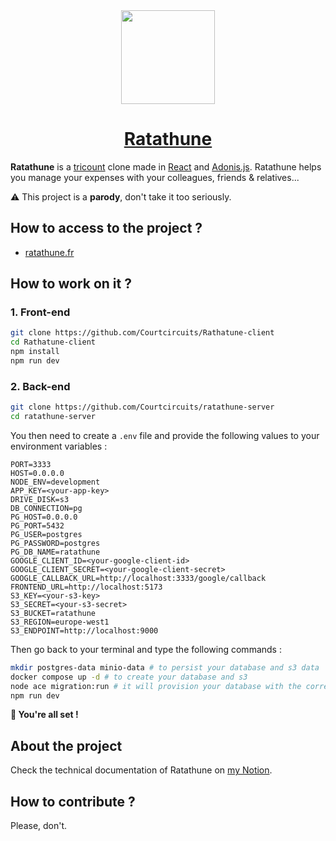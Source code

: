 <center>
<img src="https://ratathune.fr/assets/logo-Qisau-ub.png" height="150px"/>
<h1><a href="https://ratathune.fr">Ratathune</a></h1>
</center>

**Ratathune** is a [tricount](https://www.tricount.com/fr/faire-les-comptes-entre-amis) clone made in [React](https://fr.react.dev) and [Adonis.js](https://adonisjs.com). Ratathune helps you manage your expenses with your colleagues, friends & relatives...

⚠️ This project is a **parody**, don't take it too seriously.
## How to access to the project ?
- [ratathune.fr](https://ratathune.fr)
## How to work on it ?
### 1. Front-end
```bash
git clone https://github.com/Courtcircuits/Rathatune-client
cd Rathatune-client
npm install
npm run dev
```
### 2. Back-end
```bash
git clone https://github.com/Courtcircuits/ratathune-server
cd ratathune-server
```
You then need to create a `.env` file and provide the following values to your environment variables : 
```
PORT=3333
HOST=0.0.0.0
NODE_ENV=development
APP_KEY=<your-app-key>
DRIVE_DISK=s3
DB_CONNECTION=pg
PG_HOST=0.0.0.0
PG_PORT=5432
PG_USER=postgres
PG_PASSWORD=postgres
PG_DB_NAME=ratathune
GOOGLE_CLIENT_ID=<your-google-client-id>
GOOGLE_CLIENT_SECRET=<your-google-client-secret>
GOOGLE_CALLBACK_URL=http://localhost:3333/google/callback
FRONTEND_URL=http://localhost:5173
S3_KEY=<your-s3-key>
S3_SECRET=<your-s3-secret>
S3_BUCKET=ratathune
S3_REGION=europe-west1
S3_ENDPOINT=http://localhost:9000
```
Then go back to your terminal and type the following commands : 
```bash
mkdir postgres-data minio-data # to persist your database and s3 data
docker compose up -d # to create your database and s3
node ace migration:run # it will provision your database with the correct schema
npm run dev
```
**🚀 You're all set !**
## About the project
Check the technical documentation of Ratathune on [my Notion](https://courtcircuits.notion.site/Ratathune-78de08a32fb242338f7d3f42a681f9b0?pvs=4).
## How to contribute ?
Please, don't.
